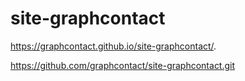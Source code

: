 # site-graphcontact

https://graphcontact.github.io/site-graphcontact/.

https://github.com/graphcontact/site-graphcontact.git
